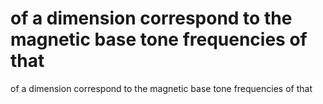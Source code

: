 # of a dimension correspond to the magnetic base tone frequencies of that

of a dimension correspond to the magnetic base tone frequencies of that